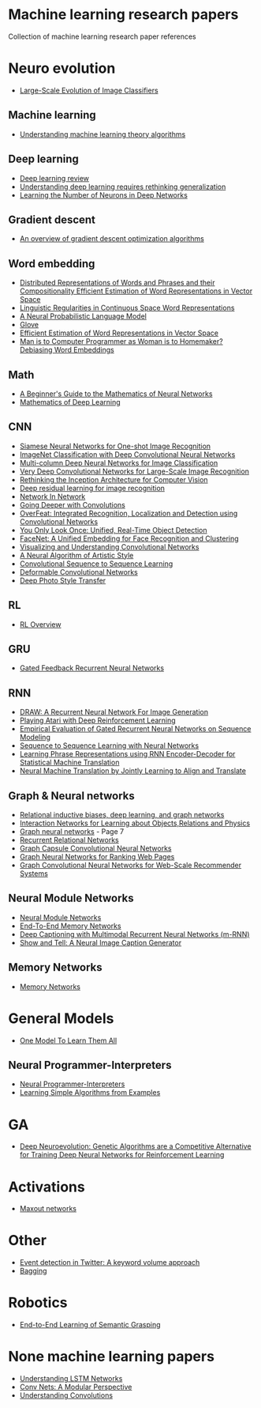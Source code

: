 # Machine learning research papers

Collection of machine learning research paper references 

# Neuro evolution

* [Large-Scale Evolution of Image Classifiers](https://arxiv.org/pdf/1703.01041.pdf)

## Machine learning

* [Understanding machine learning theory algorithms](https://www.cs.huji.ac.il/~shais/UnderstandingMachineLearning/understanding-machine-learning-theory-algorithms.pdf)

## Deep learning

* [Deep learning review](https://www.cs.toronto.edu/~hinton/absps/NatureDeepReview.pdf)
* [Understanding deep learning requires rethinking generalization](https://arxiv.org/abs/1611.03530)
* [Learning the Number of Neurons in Deep Networks](https://arxiv.org/abs/1611.06321)

## Gradient descent

* [An overview of gradient descent optimization algorithms](https://arxiv.org/abs/1609.04747)

## Word embedding 

* [Distributed Representations of Words and Phrases and their Compositionality
Efficient Estimation of Word Representations in Vector Space](https://arxiv.org/abs/1310.4546)
* [Linguistic Regularities in Continuous Space Word Representations](https://www.aclweb.org/anthology/N13-1090)
* [A Neural Probabilistic Language Model](http://www.jmlr.org/papers/volume3/bengio03a/bengio03a.pdf)
* [Glove](https://nlp.stanford.edu/pubs/glove.pdf)
* [Efficient Estimation of Word Representations in Vector Space](https://arxiv.org/pdf/1301.3781.pdf)
* [Man is to Computer Programmer as Woman is to Homemaker? Debiasing Word Embeddings](https://arxiv.org/abs/1607.06520)


## Math

* [A Beginner's Guide to the Mathematics of Neural Networks](http://citeseerx.ist.psu.edu/viewdoc/download?doi=10.1.1.161.3556&rep=rep1&type=pdf&fbclid=IwAR3OWInStoLwXtfjglO2XeQj1X7NNHBKPzzEou4At4GeYVGpx_zDkUEliz4)
* [Mathematics of Deep Learning](https://arxiv.org/abs/1712.04741)

## CNN

* [Siamese Neural Networks for One-shot Image Recognition](https://www.cs.cmu.edu/~rsalakhu/papers/oneshot1.pdf)
* [ImageNet Classification with Deep Convolutional
Neural Networks](https://papers.nips.cc/paper/4824-imagenet-classification-with-deep-convolutional-neural-networks.pdf)
* [Multi-column Deep Neural Networks for Image Classification](https://arxiv.org/abs/1202.2745)
* [Very Deep Convolutional Networks for Large-Scale Image Recognition](https://arxiv.org/abs/1409.1556)
* [Rethinking the Inception Architecture for Computer Vision](https://arxiv.org/abs/1512.00567)
* [Deep residual learning for image recognition](https://arxiv.org/abs/1512.03385)
* [Network In Network](https://arxiv.org/pdf/1312.4400.pdf)
* [Going Deeper with Convolutions](https://arxiv.org/abs/1409.4842)
* [OverFeat: Integrated Recognition, Localization and Detection using Convolutional Networks](https://arxiv.org/pdf/1312.6229.pdf)
* [You Only Look Once: Unified, Real-Time Object Detection](https://arxiv.org/abs/1506.02640)
* [FaceNet: A Unified Embedding for Face Recognition and Clustering](https://arxiv.org/pdf/1503.03832.pdf)
* [Visualizing and Understanding Convolutional Networks](https://arxiv.org/abs/1311.2901)
* [A Neural Algorithm of Artistic Style](https://arxiv.org/abs/1508.06576)
* [Convolutional Sequence to Sequence Learning](https://arxiv.org/abs/1705.03122)
* [Deformable Convolutional Networks](https://arxiv.org/abs/1703.06211)
* [Deep Photo Style Transfer](https://arxiv.org/abs/1703.07511)

## RL 

* [RL Overview](https://arxiv.org/abs/1701.07274)

## GRU

* [Gated Feedback Recurrent Neural Networks](https://arxiv.org/abs/1502.02367)
 
## RNN

* [DRAW: A Recurrent Neural Network For Image Generation](https://arxiv.org/abs/1502.04623)
* [Playing Atari with Deep Reinforcement Learning](https://arxiv.org/abs/1312.5602)
* [Empirical Evaluation of Gated Recurrent Neural Networks on Sequence Modeling](https://arxiv.org/pdf/1412.3555.pdf)
* [Sequence to Sequence Learning with Neural Networks](https://arxiv.org/abs/1409.3215)
* [Learning Phrase Representations using RNN Encoder-Decoder for Statistical Machine Translation](https://arxiv.org/abs/1406.1078)
* [Neural Machine Translation by Jointly Learning to Align and Translate](https://arxiv.org/abs/1409.0473)

## Graph & Neural networks

* [Relational inductive biases, deep learning, and graph networks](https://arxiv.org/abs/1806.01261)
* [Interaction Networks for Learning about Objects,Relations and Physics](https://arxiv.org/pdf/1612.00222.pdf)
* [Graph neural networks](http://citeseerx.ist.psu.edu/viewdoc/download?doi=10.1.1.1015.7227&rep=rep1&type=pdf) - Page 7
* [Recurrent Relational Networks](https://arxiv.org/abs/1711.08028)
* [Graph Capsule Convolutional Neural Networks](https://arxiv.org/abs/1805.08090)
* [Graph Neural Networks for Ranking Web Pages](https://www.researchgate.net/publication/221158677_Graph_Neural_Networks_for_Ranking_Web_Pages)
* [Graph Convolutional Neural Networks for Web-Scale Recommender Systems](https://arxiv.org/abs/1806.01973)

## Neural Module Networks

* [Neural Module Networks](https://arxiv.org/abs/1511.02799)
* [End-To-End Memory Networks](https://arxiv.org/pdf/1503.08895.pdf)
* [Deep Captioning with Multimodal Recurrent Neural Networks (m-RNN)](https://arxiv.org/abs/1412.6632)
* [Show and Tell: A Neural Image Caption Generator](https://arxiv.org/abs/1411.4555)

## Memory Networks 

* [Memory Networks](https://arxiv.org/pdf/1410.3916.pdf)

# General Models

* [One Model To Learn Them All](https://arxiv.org/abs/1706.05137)

## Neural Programmer-Interpreters

* [Neural Programmer-Interpreters](https://arxiv.org/abs/1511.06279)
* [Learning Simple Algorithms from Examples](https://arxiv.org/abs/1511.07275)

# GA

* [Deep Neuroevolution: Genetic Algorithms are a Competitive Alternative for
Training Deep Neural Networks for Reinforcement Learning](https://arxiv.org/abs/1712.06567)

# Activations

* [Maxout networks](https://arxiv.org/pdf/1302.4389v4.pdf)

# Other

* [Event detection in Twitter: A keyword volume approach](https://arxiv.org/abs/1901.00570)
* [Bagging](https://www.stat.berkeley.edu/~breiman/bagging.pdf)

# Robotics

* [End-to-End Learning of Semantic Grasping](https://arxiv.org/abs/1707.01932)

# None machine learning papers

* [Understanding LSTM Networks](https://colah.github.io/posts/2015-08-Understanding-LSTMs/)
* [Conv Nets: A Modular Perspective](https://colah.github.io/posts/2014-07-Conv-Nets-Modular)
* [Understanding Convolutions](http://colah.github.io/posts/2014-07-Understanding-Convolutions/)